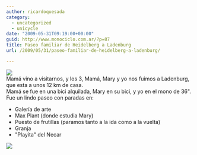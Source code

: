 ```yaml
---
author: ricardoquesada
category:
  - uncategorized
  - unicycle
date: "2009-05-31T09:19:00+00:00"
guid: http://www.monociclo.com.ar/?p=87
title: Paseo familiar de Heidelberg a Ladenburg
url: /2009/05/31/paseo-familiar-de-heidelberg-a-ladenburg/

---
```

[![](/wp-content/uploads/2009/05/4fca6-heidelberg-ladenburg.jpg?w=300)](/wp-content/uploads/2009/05/4fca6-heidelberg-ladenburg.jpg)  
Mamá vino a visitarnos, y los 3, Mamá, Mary y yo nos fuimos a Ladenburg, que esta a unos 12 km de casa.  
Mamá se fue en una bici alquilada, Mary en su bici, y yo en el mono de 36".  
Fue un lindo paseo con paradas en:  

- Galería de arte
- Max Plant (donde estudia Mary)
- Puesto de frutillas (paramos tanto a la ida como a la vuelta)
- Granja
- "Playita" del Necar


[![](/wp-content/uploads/2009/05/b6ab2-pipu_en_mono_36.jpg?w=196)](/wp-content/uploads/2009/05/b6ab2-pipu_en_mono_36.jpg)

